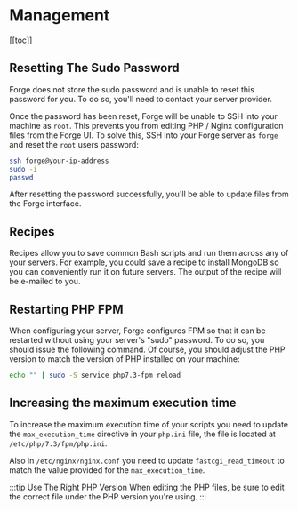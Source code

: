 # Management

[[toc]]

## Resetting The Sudo Password

Forge does not store the sudo password and is unable to reset this password for you. To do so, you'll need to contact your server provider.

Once the password has been reset, Forge will be unable to SSH into your machine as `root`. This prevents you from editing PHP / Nginx configuration files from the Forge UI. To solve this, SSH into your Forge server as `forge` and reset the `root` users password:

```bash
ssh forge@your-ip-address
sudo -i
passwd
```

After resetting the password successfully, you'll be able to update files from the Forge interface.

## Recipes

Recipes allow you to save common Bash scripts and run them across any of your servers. For example, you could save a recipe to install MongoDB so you can conveniently run it on future servers. The output of the recipe will be e-mailed to you.

## Restarting PHP FPM

When configuring your server, Forge configures FPM so that it can be restarted without using your server's "sudo" password. To do so, you should issue the following command. Of course, you should adjust the PHP version to match the version of PHP installed on your machine:

```bash
echo "" | sudo -S service php7.3-fpm reload
```

## Increasing the maximum execution time

To increase the maximum execution time of your scripts you need to update the `max_execution_time` directive in your `php.ini` file, the file is located at `/etc/php/7.3/fpm/php.ini`.

Also in `/etc/nginx/nginx.conf` you need to update `fastcgi_read_timeout` to match the value provided for the `max_execution_time`.

:::tip Use The Right PHP Version
When editing the PHP files, be sure to edit the correct file under the PHP version you're using.
:::
